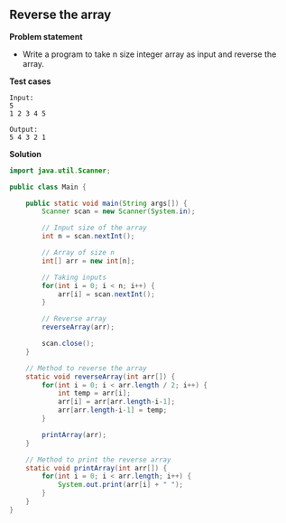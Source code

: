 ## Reverse the array

**Problem statement**

- Write a program to take n size integer array as input and reverse the array.

**Test cases**

```
Input:
5
1 2 3 4 5

Output:
5 4 3 2 1
```

**Solution**

```java
import java.util.Scanner;

public class Main {

	public static void main(String args[]) {
		Scanner scan = new Scanner(System.in);

		// Input size of the array
		int n = scan.nextInt();

		// Array of size n
		int[] arr = new int[n];

		// Taking inputs
		for(int i = 0; i < n; i++) {
			arr[i] = scan.nextInt();
		}

		// Reverse array
		reverseArray(arr);

		scan.close();
	}

	// Method to reverse the array
	static void reverseArray(int arr[]) {
		for(int i = 0; i < arr.length / 2; i++) {
			int temp = arr[i];
			arr[i] = arr[arr.length-i-1];
			arr[arr.length-i-1] = temp;
		}

		printArray(arr);
	}

	// Method to print the reverse array
	static void printArray(int arr[]) {
		for(int i = 0; i < arr.length; i++) {
			System.out.print(arr[i] + " ");
		}
	}
}
```
